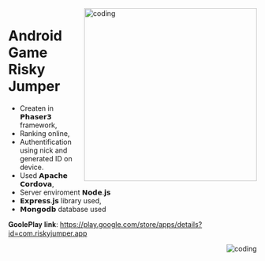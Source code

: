 <img align="right" alt="coding" src="https://pics.paypal.com/00/c/gifts/us/gpinc.png" width="350" height="auto">

# Android Game Risky Jumper

* Createn in 𝗣𝗵𝗮𝘀𝗲𝗿𝟯 framework,
* Ranking online,
* Authentification using nick and generated ID on device.
* Used 𝗔𝗽𝗮𝗰𝗵𝗲 𝗖𝗼𝗿𝗱𝗼𝘃𝗮,
* Server enviroment 𝗡𝗼𝗱𝗲.𝗷𝘀
* 𝗘𝘅𝗽𝗿𝗲𝘀𝘀.𝗷𝘀 library used,
* 𝗠𝗼𝗻𝗴𝗼𝗱𝗯 database used

𝐆𝐨𝐨𝐥𝐞𝐏𝐥𝐚𝐲 𝐥𝐢𝐧𝐤: https://play.google.com/store/apps/details?id=com.riskyjumper.app

<img align="right" alt="coding" src="https://i.ytimg.com/vi/zPRiNFE4dPk/maxresdefault.jpg">

